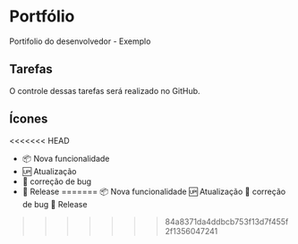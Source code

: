 # Portfólio
Portifolio do desenvolvedor - Exemplo

## Tarefas 
O controle dessas tarefas será realizado no GitHub.

## Ícones 
<<<<<<< HEAD
- :package: Nova funcionalidade
- :up: Atualização
- :bug: correção de bug
- :checkered_flag: Release
=======
:package: Nova funcionalidade
:up: Atualização
:bug: correção de bug
:checkered_flag: Release
>>>>>>> 84a8371da4ddbcb753f13d7f455f2f1356047241
